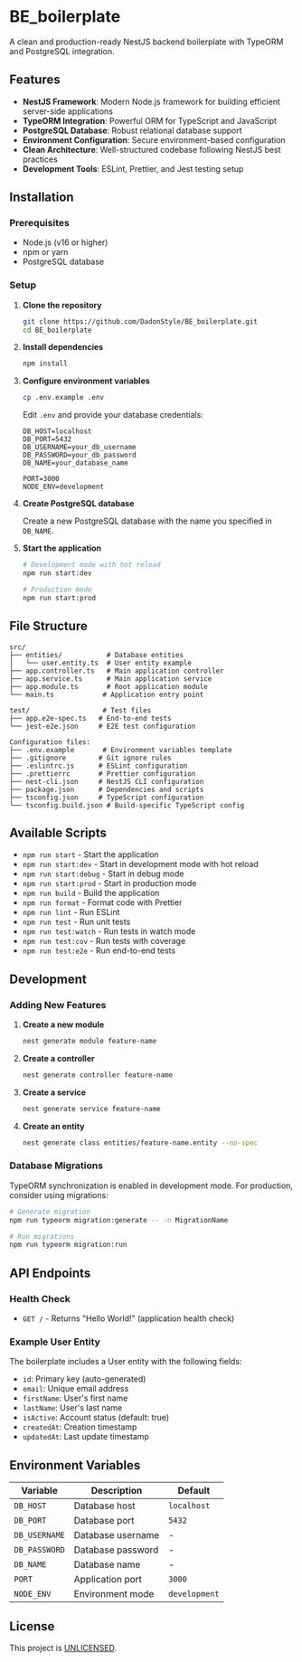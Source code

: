 # BE_boilerplate

A clean and production-ready NestJS backend boilerplate with TypeORM and PostgreSQL integration.

## Features

- **NestJS Framework**: Modern Node.js framework for building efficient server-side applications
- **TypeORM Integration**: Powerful ORM for TypeScript and JavaScript
- **PostgreSQL Database**: Robust relational database support
- **Environment Configuration**: Secure environment-based configuration
- **Clean Architecture**: Well-structured codebase following NestJS best practices
- **Development Tools**: ESLint, Prettier, and Jest testing setup

## Installation

### Prerequisites

- Node.js (v16 or higher)
- npm or yarn
- PostgreSQL database

### Setup

1. **Clone the repository**
   ```bash
   git clone https://github.com/DadonStyle/BE_boilerplate.git
   cd BE_boilerplate
   ```

2. **Install dependencies**
   ```bash
   npm install
   ```

3. **Configure environment variables**
   ```bash
   cp .env.example .env
   ```
   
   Edit `.env` and provide your database credentials:
   ```env
   DB_HOST=localhost
   DB_PORT=5432
   DB_USERNAME=your_db_username
   DB_PASSWORD=your_db_password
   DB_NAME=your_database_name
   
   PORT=3000
   NODE_ENV=development
   ```

4. **Create PostgreSQL database**
   
   Create a new PostgreSQL database with the name you specified in `DB_NAME`.

5. **Start the application**
   ```bash
   # Development mode with hot reload
   npm run start:dev
   
   # Production mode
   npm run start:prod
   ```

## File Structure

```
src/
├── entities/           # Database entities
│   └── user.entity.ts  # User entity example
├── app.controller.ts   # Main application controller
├── app.service.ts      # Main application service
├── app.module.ts       # Root application module
└── main.ts            # Application entry point

test/                  # Test files
├── app.e2e-spec.ts   # End-to-end tests
└── jest-e2e.json     # E2E test configuration

Configuration files:
├── .env.example       # Environment variables template
├── .gitignore        # Git ignore rules
├── .eslintrc.js      # ESLint configuration
├── .prettierrc       # Prettier configuration
├── nest-cli.json     # NestJS CLI configuration
├── package.json      # Dependencies and scripts
├── tsconfig.json     # TypeScript configuration
└── tsconfig.build.json # Build-specific TypeScript config
```

## Available Scripts

- `npm run start` - Start the application
- `npm run start:dev` - Start in development mode with hot reload
- `npm run start:debug` - Start in debug mode
- `npm run start:prod` - Start in production mode
- `npm run build` - Build the application
- `npm run format` - Format code with Prettier
- `npm run lint` - Run ESLint
- `npm run test` - Run unit tests
- `npm run test:watch` - Run tests in watch mode
- `npm run test:cov` - Run tests with coverage
- `npm run test:e2e` - Run end-to-end tests

## Development

### Adding New Features

1. **Create a new module**
   ```bash
   nest generate module feature-name
   ```

2. **Create a controller**
   ```bash
   nest generate controller feature-name
   ```

3. **Create a service**
   ```bash
   nest generate service feature-name
   ```

4. **Create an entity**
   ```bash
   nest generate class entities/feature-name.entity --no-spec
   ```

### Database Migrations

TypeORM synchronization is enabled in development mode. For production, consider using migrations:

```bash
# Generate migration
npm run typeorm migration:generate -- -n MigrationName

# Run migrations
npm run typeorm migration:run
```

## API Endpoints

### Health Check
- `GET /` - Returns "Hello World!" (application health check)

### Example User Entity

The boilerplate includes a User entity with the following fields:
- `id`: Primary key (auto-generated)
- `email`: Unique email address
- `firstName`: User's first name
- `lastName`: User's last name
- `isActive`: Account status (default: true)
- `createdAt`: Creation timestamp
- `updatedAt`: Last update timestamp

## Environment Variables

| Variable | Description | Default |
|----------|-------------|---------|
| `DB_HOST` | Database host | `localhost` |
| `DB_PORT` | Database port | `5432` |
| `DB_USERNAME` | Database username | - |
| `DB_PASSWORD` | Database password | - |
| `DB_NAME` | Database name | - |
| `PORT` | Application port | `3000` |
| `NODE_ENV` | Environment mode | `development` |

## License

This project is [UNLICENSED](LICENSE).